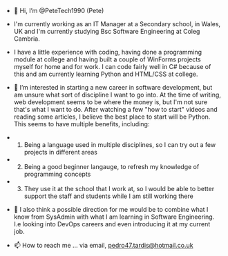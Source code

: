 - 👋 Hi, I’m @PeteTech1990 (Pete)

- I'm currently working as an IT Manager at a Secondary school, in Wales, UK and I'm currently studying Bsc Software Engineering at Coleg Cambria.

- I have a little experience with coding, having done a programming module at college and having built a couple of WinForms projects myself for home and for work. I can code fairly well in C# because of this and am currently learning Python and HTML/CSS at college.

- 👀 I’m interested in starting a new career in software development, but am unsure what sort of discipline I want to go into. At the time of writing, web development seems to be where the money is, but I'm not sure that's what I want to do. After watching a few "how to start" videos and reading some articles, I believe the best place to start will be Python. This seems to have multiple benefits, including:
- 1. Being a language used in multiple disciplines, so I can try out a few projects in different areas
- 2. Being a good beginner langauge, to refresh my knowledge of programming concepts
- 3. They use it at the school that I work at, so I would be able to better support the staff and students while I am still working there

- 👀 I also think a possible direction for me would be to combine what I know from SysAdmin with what I am learning in Software Engineering. I.e looking into DevOps careers and even introducing it at my current job. 

- 📫 How to reach me ... via email, pedro47.tardis@hotmail.co.uk

<!---
PeteTech1990/PeteTech1990 is a ✨ special ✨ repository because its `README.md` (this file) appears on your GitHub profile.
You can click the Preview link to take a look at your changes.
--->
